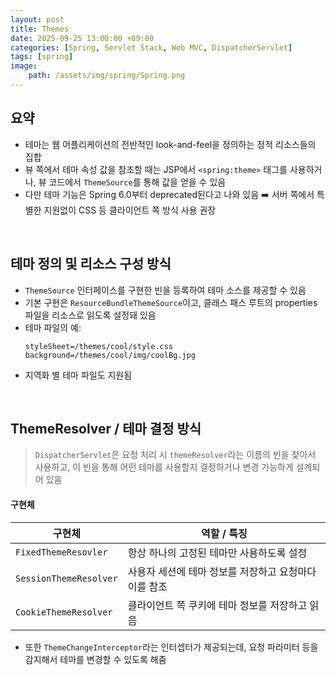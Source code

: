```yaml
---
layout: post
title: Themes
date: 2025-09-25 13:00:00 +09:00
categories: [Spring, Servlet Stack, Web MVC, DispatcherServlet]
tags: [spring]
image:
    path: /assets/img/spring/Spring.png
---
```


## 요약

- 테마는 웹 어플리케이션의 전반적인 look-and-feel을 정의하는 정적 리소스들의 집합
- 뷰 쪽에서 테마 속성 값을 참조할 때는 JSP에서 `<spring:theme>` 태그를 사용하거나, 뷰 코드에서 `ThemeSource`를 통해 값을 얻을 수 있음
- 다만 테마 기능은 Spring 6.0부터 deprecated된다고 나와 있음 ➡️ 서버 쪽에서 특별한 지원없이 CSS 등 클라이언트 쪽 방식 사용 권장

<br>

## 테마 정의 및 리소스 구성 방식

- `ThemeSource` 인터페이스를 구현한 빈을 등록하여 테마 소스를 제공할 수 있음
- 기본 구현은 `ResourceBundleThemeSource`이고, 클래스 패스 루트의 properties 파일을 리소스로 읽도록 설정돼 있음
- 테마 파일의 예:
    ```properties
    styleSheet=/themes/cool/style.css  
    background=/themes/cool/img/coolBg.jpg  
    ```
- 지역화 별 테마 파일도 지원됨

<br>

## ThemeResolver / 테마 결정 방식

> `DispatcherServlet`은 요청 처리 시 `themeResolver`라는 이름의 빈을 찾아서 사용하고, 이 빈을 통해 어떤 테마를 사용할지 결정하거나 변경 가능하게 설계되어 있음

#### 구현체

| 구현체 | 역할 / 특징 |
|---|---|
| `FixedThemeResovler` | 항상 하나의 고정된 테마만 사용하도록 설정 |
| `SessionThemeResolver` | 사용자 세션에 테마 정보를 저장하고 요청마다 이를 참조 |
| `CookieThemeResolver` | 클라이언트 쪽 쿠키에 테마 정보를 저장하고 읽음 |

- 또한 `ThemeChangeInterceptor`라는 인터셉터가 제공되는데, 요청 파라미터 등을 감지해서 테마를 변경할 수 있도록 해줌

<br>
